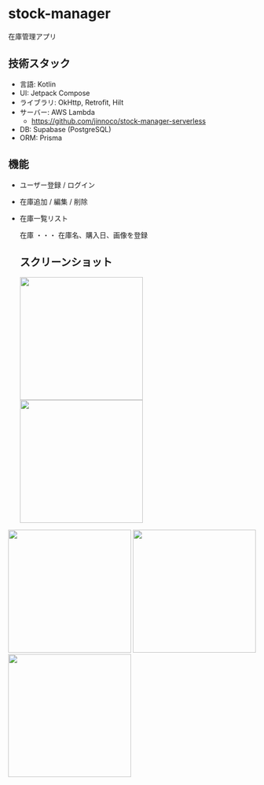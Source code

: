 # stock-manager
在庫管理アプリ

## 技術スタック
- 言語: Kotlin
- UI: Jetpack Compose
- ライブラリ: OkHttp, Retrofit, Hilt
- サーバー: AWS Lambda
  -  https://github.com/jinnoco/stock-manager-serverless
- DB: Supabase (PostgreSQL)
- ORM: Prisma

## 機能
- ユーザー登録 / ログイン
- 在庫追加 / 編集 / 削除
- 在庫一覧リスト

  在庫 ・・・ 在庫名、購入日、画像を登録

  ## スクリーンショット
  <img src=https://github.com/user-attachments/assets/cdff1c87-8713-42b7-b14a-e6d51bdbf572 width=250> <img src=https://github.com/user-attachments/assets/76eb5741-4da8-4439-81e1-d3a69c8872a9 width=250>
  

<img src=https://github.com/user-attachments/assets/62433dde-2bc9-4612-8515-99aabc837c49 width=250>
<img src=https://github.com/user-attachments/assets/80c6d66d-5619-4432-b346-4810e2b93268 width=250> <img src=https://github.com/user-attachments/assets/5fedf65c-2746-4a3c-8e75-a209c768a743 width=250>
